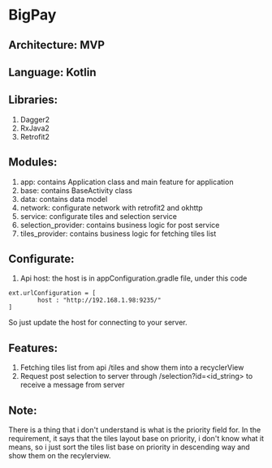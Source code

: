 # BigPay
## Architecture: MVP

## Language: Kotlin

## Libraries:
1. Dagger2
2. RxJava2
3. Retrofit2

## Modules:
1. app: contains Application class and main feature for application
2. base: contains BaseActivity class
3. data: contains data model
4. network: configurate network with retrofit2 and okhttp
5. service: configurate tiles and selection service
6. selection_provider: contains business logic for post service
7. tiles_provider: contains business logic for fetching tiles list

## Configurate:
1. Api host: the host is in appConfiguration.gradle file, under this code
```
ext.urlConfiguration = [
        host : "http://192.168.1.98:9235/"
]
```
So just update the host for connecting to your server.

## Features:
1. Fetching tiles list from api /tiles and show them into a recyclerView
2. Request post selection to server through /selection?id=<id_string> to receive a message from server

## Note:
There is a thing that i don't understand is what is the priority field for. In the requirement, it says that the tiles layout base on priority, i don't know what it means, so i just sort the tiles list base on priority in descending way and show them on the recylerview.
